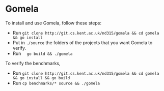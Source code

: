 # Gomela

To install and use Gomela, follow these steps:


* Run ```git clone http://git.cs.kent.ac.uk/nd315/gomela && cd gomela && go install```
* Put in ``` ./source ``` the folders of the projects that you want Gomela to verify.
* Run ```  go build && ./gomela```


To verify the benchmarks, 

* Run  ```git clone http://git.cs.kent.ac.uk/nd315/gomela && cd gomela && go install && go build```
* Run  ```cp benchmarks/* source && ./gomela```